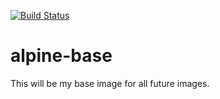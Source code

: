 [![Build Status](https://travis-ci.org/markmaas/alpine-base.svg?branch=master)](https://travis-ci.org/markmaas/alpine-base)

# alpine-base

This will be my base image for all future images.
